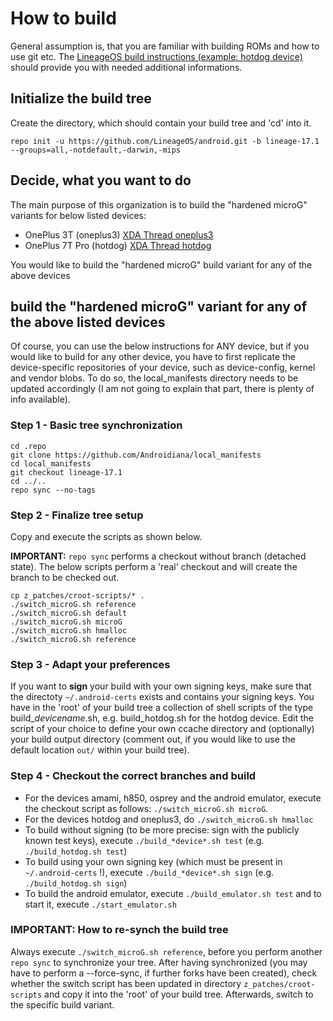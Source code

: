 # How to build
General assumption is, that you are familiar with building ROMs and how to use git etc.
The [LineageOS build instructions (example: hotdog device)](https://wiki.lineageos.org/devices/hotdog/build) should provide you with needed additional informations. 

## Initialize the build tree
Create the directory, which should contain your build tree and 'cd' into it.
```Shell session
repo init -u https://github.com/LineageOS/android.git -b lineage-17.1 --groups=all,-notdefault,-darwin,-mips
```

## Decide, what you want to do
The main purpose of this organization is to build the "hardened microG" variants for below listed devices:
- OnePlus 3T (oneplus3) [XDA Thread oneplus3](https://forum.xda-developers.com/t/rom-unofficial-10-0-microg-signed-hardened-lineageos-17-1-oneplus-3-3t.4219383/)
- OnePlus 7T Pro (hotdog) [XDA Thread hotdog](https://forum.xda-developers.com/t/rom-unofficial-10-0-microg-signed-hardened-lineageos-17-1-oneplus-7t-pro.4222945/)

You would like to build the "hardened microG" build variant for any of the above devices

## build the "hardened microG" variant for any of the above listed devices
Of course, you can use the below instructions for ANY device, but if you would like to build for any other device, 
you have to first replicate the device-specific repositories of your device, such as device-config, kernel and vendor blobs. 
To do so, the local_manifests directory needs to be updated accordingly (I am not going to explain that part, there is plenty of info available).

### Step 1 - Basic tree synchronization
```Shell session
cd .repo
git clone https://github.com/Androidiana/local_manifests 
cd local_manifests 
git checkout lineage-17.1
cd ../.. 
repo sync --no-tags
```

### Step 2 - Finalize tree setup
Copy and execute the scripts as shown below. 

**IMPORTANT:** `repo sync` performs a checkout without branch (detached state). 
The below scripts perform a 'real' checkout and will create the branch to be checked out. 
```Shell session
cp z_patches/croot-scripts/* .
./switch_microG.sh reference
./switch_microG.sh default
./switch_microG.sh microG
./switch_microG.sh hmalloc
./switch_microG.sh reference
```

### Step 3 - Adapt your preferences
If you want to **sign** your build with your own signing keys, make sure that the directoty `~/.android-certs` exists and contains your signing keys.
You have in the 'root' of your build tree a collection of shell scripts of the type build_*devicename*.sh, e.g. build_hotdog.sh for the hotdog device.
Edit the script of your choice to define your own ccache directory and (optionally) your build output directory (comment out, if you would like to use 
the default location `out/` within your build tree).

### Step 4 - Checkout the correct branches and build
- For the devices amami, h850, osprey and the android emulator, execute the checkout script as follows: `./switch_microG.sh microG`.
- For the devices hotdog and oneplus3, do `./switch_microG.sh hmalloc`
- To build without signing (to be more precise: sign with the publicly known test keys), execute `./build_*device*.sh test` (e.g. `./build_hotdog.sh test`)
- To build using your own signing key (which must be present in `~/.android-certs` !), execute `./build_*device*.sh sign` (e.g. `./build_hotdog.sh sign`)
- To build the android emulator, execute `./build_emulator.sh test` and to start it, execute `./start_emulator.sh`

### IMPORTANT: How to re-synch the build tree
Always execute `./switch_microG.sh reference`, before you perform another `repo sync` to synchronize your tree.
After having synchronized (you may have to perform a --force-sync, if further forks have been created), check whether the switch script has been updated in directory `z_patches/croot-scripts` and copy it into the 'root' of your build tree. Afterwards, switch to the specific build variant. 








